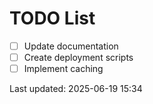 # TODO List

- [ ] Update documentation
- [ ] Create deployment scripts
- [ ] Implement caching

Last updated: 2025-06-19 15:34
